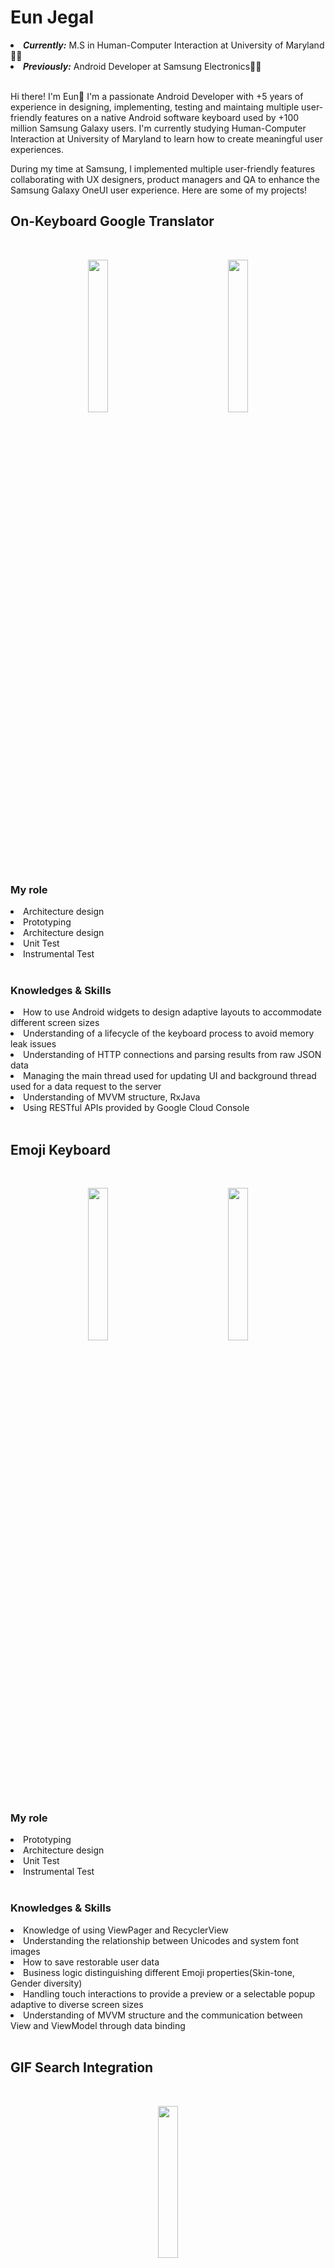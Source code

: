 <h1>Eun Jegal</h1>
<li><i><b>Currently:</b></i> M.S in Human-Computer Interaction at University of Maryland👩‍🎓</li>
<li><i><b>Previously:</b></i> Android Developer at Samsung Electronics👩‍💻</li>
<br>
<p>Hi there! I'm Eun👋 I'm a passionate Android Developer with +5 years of experience in designing, implementing, testing and maintaing multiple user-friendly features on a native Android software keyboard used by +100 million Samsung Galaxy users. I'm currently studying Human-Computer Interaction at University of Maryland to learn how to create meaningful user experiences.</p>

During my time at Samsung, I implemented multiple user-friendly features collaborating with UX designers, product managers and QA to enhance the Samsung Galaxy OneUI user experience. Here are some of my projects!

<!-- Google Translator -->
<h2>On-Keyboard Google Translator</h2>
<br>
<p align="center">
  <img src="https://user-images.githubusercontent.com/57670625/220238956-0aefc6e4-64e3-4f15-90d9-2788746b2608.gif" width="25%"/>
  &nbsp; &nbsp; &nbsp; &nbsp; &nbsp; &nbsp; &nbsp; &nbsp; &nbsp; &nbsp; &nbsp; &nbsp;
  <img src="https://user-images.githubusercontent.com/57670625/220238957-c825df07-8c99-4c71-b2b2-1cb4078793be.gif" width="25%"/>
</p>

<h3>My role</h3>
<li>Architecture design</li>
<li>Prototyping</li>
<li>Architecture design</li>
<li>Unit Test</li>
<li>Instrumental Test</li>
<br>
<h3>Knowledges & Skills</h3>
<li>How to use Android widgets to design adaptive layouts to accommodate different screen sizes</li>
<li>Understanding of a lifecycle of the keyboard process to avoid memory leak issues</li>
<li>Understanding of HTTP connections and parsing results from raw JSON data</li>
<li>Managing the main thread used for updating UI and background thread used for a data request to the server</li>
<li>Understanding of MVVM structure, RxJava</li>
<li>Using RESTful APIs provided by Google Cloud Console</li>
<br>

<!-- Emoji Keyboard -->
<h2>Emoji Keyboard</h2>
<br>
<p align="center">
  <img src="https://user-images.githubusercontent.com/57670625/220243378-fd660229-93d7-4f7e-9950-6984a9ab3d0e.gif" width="25%"/>
  &nbsp; &nbsp; &nbsp; &nbsp; &nbsp; &nbsp; &nbsp; &nbsp; &nbsp; &nbsp; &nbsp; &nbsp;
  <img src="https://user-images.githubusercontent.com/57670625/220243379-2aed8e3e-ac9a-431b-abe7-e00022d8083a.gif" width="25%"/>
</p>

<h3>My role</h3>
<li>Prototyping</li>
<li>Architecture design</li>
<li>Unit Test</li>
<li>Instrumental Test</li>
<br>
<h3>Knowledges & Skills</h3>
<li>Knowledge of using ViewPager and RecyclerView</li>
<li>Understanding the relationship between Unicodes and system font images</li>
<li>How to save restorable user data</li>
<li>Business logic distinguishing different Emoji properties(Skin-tone, Gender diversity)</li>
<li>Handling touch interactions to provide a preview or a selectable popup adaptive to diverse screen sizes</li>
<li>Understanding of MVVM structure and the communication between View and ViewModel through data binding</li>
<br>

<!-- GIF Search -->
<h2>GIF Search Integration</h2>
<br>
<p align="center">
  <img src="https://user-images.githubusercontent.com/57670625/220244135-ab7d078e-8a23-49ce-ada4-41d1079e29ca.gif" width="25%"/>
</p>

<h3>My role</h3>
<li>Prototyping</li>
<li>Implementation</li>
<li>Testing</li>
<br>
<h3>Knowledges & Skills</h3>
<li>Understanding of RESTful APIs provided from content provider partners - Giphy and Tenor</li>
<li>Request contents and receiving a response from the server through HTTP connections and parsing data from JSON object</li>
<li>Understanding a relationship between image resolution and data usage</li>
<li>How to show animated images using Glide library considering memory leak issue</li>
<li>How to adjust image size adapting to diverse screen size</li>
<br>

<!-- Kaomoji and Symbol -->
<h2>Kaomoji & Symbol Keyboard</h2>
<br>
<p align="center">
  <img src="https://user-images.githubusercontent.com/57670625/220244817-6a5bdb4b-3c75-4518-a27f-ac76b3fd87a4.gif" width="25%"/>
  &nbsp; &nbsp; &nbsp; &nbsp; &nbsp; &nbsp; &nbsp; &nbsp; &nbsp; &nbsp; &nbsp; &nbsp;
  <img src="https://user-images.githubusercontent.com/57670625/220244819-9b699dae-4c47-4680-92fc-d28044bebd09.gif" width="25%"/>
</p>

<h3>My role</h3>
<li>Architecture Design</li>
<li>Implementation</li>
<li>Testing</li>
<br>
<h3>Knowledges & Skills</h3>
<li>Knowledge of ViewPager and RecyclerView</li>
<li>How to save restorable user data</li>
<br>

<!-- Smart Tips -->
<h2>Smart Tips</h2>
<br>
<p align="center">
  <img src="https://user-images.githubusercontent.com/57670625/220245448-777e124b-387b-4f43-b959-1e467fdfd5db.jpg" width="25%"/>
  &nbsp; &nbsp; &nbsp; &nbsp; &nbsp; &nbsp; &nbsp; &nbsp; &nbsp; &nbsp; &nbsp; &nbsp;
  <img src="https://user-images.githubusercontent.com/57670625/220245449-4d80c33b-f401-46de-a0cf-5e55347c0d7d.jpg" width="25%"/>
  &nbsp; &nbsp; &nbsp; &nbsp; &nbsp; &nbsp; &nbsp; &nbsp; &nbsp; &nbsp; &nbsp; &nbsp;
  <img src="https://user-images.githubusercontent.com/57670625/220245300-a8dd2e8e-249c-4b17-87c3-a0132b73592d.gif" width="25%"/>
</p>

<h3>My role</h3>
<li>Prototyping</li>
<li>Implementation</li>
<li>Testing</li>
<br>

<h3>Knowledges & Skills</h3>
<li>Understanding of Android Popup Window</li>
<li>Responsive layout designs supporting different screen sizes</li>
<li>Handling touch motion events to show and dismiss guided tips</li>
<li>Knowledge of applying Lottie animation provided by Airbnb</li>
<br>

<h2>Let's Connect!</h2>
<li><a href="https://www.linkedin.com/in/eunjegal/">LinkedIn 👔</a></li>
<li><a href="eun16.jegal@gmail.com/">eun16.jegal@gmail.com ✉️</a></li>
